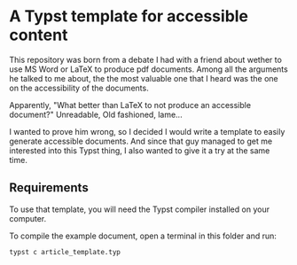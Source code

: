 # A Typst template for accessible content

This repository was born from a debate I had with a friend about wether to use MS Word or LaTeX to produce pdf documents.
Among all the arguments he talked to me about, the the most valuable one that I heard was the one on the accessibility of the documents.

Apparently, "What better than LaTeX to not produce an accessible document?" Unreadable, Old fashioned, lame...

I wanted to prove him wrong, so I decided I would write a template to easily generate accessible documents. And since that guy managed to get me interested into this Typst thing, I also wanted to give it a try at the same time.

## Requirements

To use that template, you will need the Typst compiler installed on your computer.

To compile the example document, open a terminal in this folder and run:

```bash
typst c article_template.typ
```
